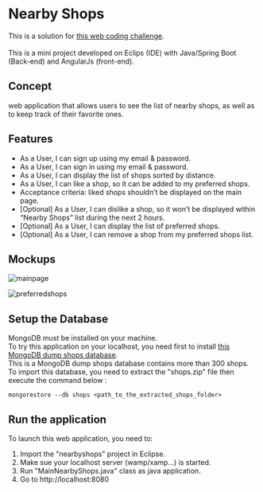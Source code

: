 # Nearby Shops

This is a solution for [this web coding challenge](https://github.com/hiddenfounders/web-internship-cc).
<br/>
<br/>This is a mini project developed on Eclips (IDE) with Java/Spring Boot (Back-end) and AngularJs (front-end).

## Concept
web application that allows users to see the list of nearby shops, as well as to keep track of their favorite ones.

## Features
- As a User, I can sign up using my email & password.
- As a User, I can sign in using my email & password.
- As a User, I can display the list of shops sorted by distance.
- As a User, I can like a shop, so it can be added to my preferred shops.
- Acceptance criteria: liked shops shouldn’t be displayed on the main page.
- [Optional] As a User, I can dislike a shop, so it won’t be displayed within “Nearby Shops” list during the next 2 hours.
- [Optional] As a User, I can display the list of preferred shops.
- [Optional] As a User, I can remove a shop from my preferred shops list.


## Mockups
![mainpage](https://user-images.githubusercontent.com/22826923/40513579-be12fb2c-5f95-11e8-8ac5-520e42e1f159.png)

![preferredshops](https://user-images.githubusercontent.com/22826923/40513600-ce7f0d70-5f95-11e8-95b9-33c7f8ad77a8.png)

## Setup the Database
MongoDB must be installed on your machine.
<br/>To try this application on your localhost, you need first to install [this MongoDB dump shops database](https://github.com/timpeace/nearby-shops/blob/master/shops.zip).
<br/>This is a MongoDB dump shops database contains more than 300 shops.
<br/>To import this database, you need to extract the "shops.zip" file then execute the command below :
```
mongorestore --db shops <path_to_the_extracted_shops_folder>
```

## Run the application
To launch this web application, you need to:
1. Import the "nearbyshops" project in Eclipse.
2. Make sue your localhost server (wamp/xamp...) is started.
3. Run "MainNearbyShops.java" class as java application.
4. Go to http://localhost:8080
